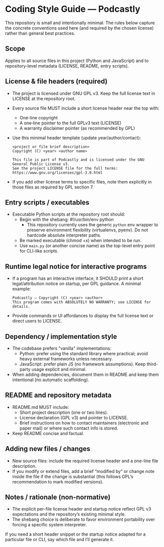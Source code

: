 # Coding Style Guide — Podcastly

This repository is small and intentionally minimal. The rules below capture the concrete conventions used here (and required by the chosen license) rather than general best practices.

## Scope
Applies to all source files in this project (Python and JavaScript) and to repository-level metadata (LICENSE, README, entry scripts).

## License & file headers (required)
- The project is licensed under GNU GPL v3. Keep the full license text in LICENSE at the repository root.
- Every source file MUST include a short license header near the top with:
  - One-line copyright
  - A one‑line pointer to the full GPLv3 text (LICENSE)
  - A warranty disclaimer pointer (as recommended by GPL)
- Use this minimal header template (update year/author/contact):

  ```text
  <project or file brief description>
  Copyright (C) <year> <author name>

  This file is part of Podcastly and is licensed under the GNU General Public License v3.
  See the project LICENSE file for the full terms: https://www.gnu.org/licenses/gpl-3.0.html
  ```

- If you add other license terms to specific files, note them explicitly in those files as required by GPL section 7.

## Entry scripts / executables
- Executable Python scripts at the repository root should:
  - Begin with the shebang: #!/usr/bin/env python
    - This repository currently uses the generic `python` env wrapper to preserve environment flexibility (virtualenvs, pyenv). Do not hardcode absolute interpreter paths.
  - Be marked executable (chmod +x) when intended to be run.
  - Use `main.py` (or another concise name) as the top-level entry point for CLI-like scripts.

## Runtime legal notice for interactive programs
- If a program has an interactive interface, it SHOULD print a short legal/attribution notice on startup, per GPL guidance. A minimal example:

  ```text
  Podcastly — Copyright (C) <year> <author>
  This program comes with ABSOLUTELY NO WARRANTY; see LICENSE for details.
  ```

- Provide commands or UI affordances to display the full license text or direct users to LICENSE.

## Dependency / implementation style
- The codebase prefers "vanilla" implementations:
  - Python: prefer using the standard library where practical; avoid heavy external frameworks unless necessary.
  - JavaScript: prefer plain JS (no framework assumptions). Keep third-party usage explicit and minimal.
- When adding dependencies, document them in README and keep them intentional (no automatic scaffolding).

## README and repository metadata
- README.md MUST include:
  - Short project description (one or two lines).
  - License declaration (GPL v3) and pointer to LICENSE.
  - Brief instructions on how to contact maintainers (electronic and paper mail) or where such contact info is stored.
- Keep README concise and factual.

## Adding new files / changes
- New source files: include the required license header and a one-line file description.
- If you modify or extend files, add a brief “modified by” or change note inside the file if the change is substantial (this follows GPL’s recommendation to mark modified versions).

## Notes / rationale (non-normative)
- The explicit per-file license header and startup notice reflect GPL v3 expectations and the repository’s existing minimal style.
- The shebang choice is deliberate to favor environment portability over forcing a specific system interpreter.

If you need a short header snippet or the startup notice adapted for a particular file or CLI, say which file and I’ll generate it.